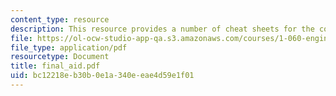```yaml
---
content_type: resource
description: This resource provides a number of cheat sheets for the course.
file: https://ol-ocw-studio-app-qa.s3.amazonaws.com/courses/1-060-engineering-mechanics-ii-spring-2006/bc12218eb30b0e1a340eeae4d59e1f01_final_aid.pdf
file_type: application/pdf
resourcetype: Document
title: final_aid.pdf
uid: bc12218e-b30b-0e1a-340e-eae4d59e1f01
---
```


